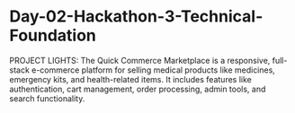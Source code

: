 # Day-02-Hackathon-3-Technical-Foundation
PROJECT LIGHTS:
The Quick Commerce Marketplace is a responsive, full-stack e-commerce platform for selling medical products like medicines, emergency kits, and health-related items. It includes features like authentication, cart management, order processing, admin tools, and search functionality.
